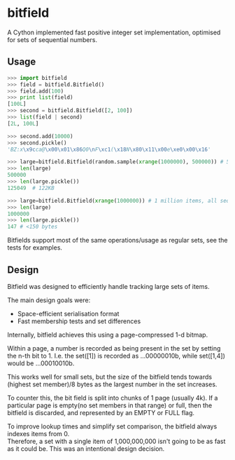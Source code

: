 bitfield
========

A Cython implemented fast positive integer set implementation, optimised for sets of sequential numbers.

Usage
-----

```python
>>> import bitfield
>>> field = bitfield.Bitfield()
>>> field.add(100)
>>> print list(field)
[100L]
>>> second = bitfield.Bitfield([2, 100])
>>> list(field | second)
[2L, 100L]

>>> second.add(10000)
>>> second.pickle()
'BZ:x\x9cca@\x00\x01\x86Q0\nF\xc1(\x18N\x80\x11\x00e\xe0\x00\x16'

>>> large=bitfield.Bitfield(random.sample(xrange(1000000), 500000)) # 500,000 items, randomly distributed
>>> len(large)
500000
>>> len(large.pickle())
125049  # 122KB

>>> large=bitfield.Bitfield(xrange(1000000)) # 1 million items, all sequential
>>> len(large)
1000000
>>> len(large.pickle())
147 # <150 bytes
```

Bitfields support most of the same operations/usage as regular sets, see the tests for examples.

Design
------

Bitfield was designed to efficiently handle tracking large sets of items.

The main design goals were:
 * Space-efficient serialisation format
 * Fast membership tests and set differences

Internally, bitfield achieves this using a page-compressed 1-d bitmap.  

Within a page, a number is recorded as being present in the set by setting the n-th bit to 1.
I.e. the set([1]) is recorded as ...00000010b, while set([1,4]) would be ...00010010b.

This works well for small sets, but the size of the bitfield tends towards (highest set member)/8 bytes as the largest number in the set increases. 

To counter this, the bit field is split into chunks of 1 page (usually 4k).  If a particular page is empty(no set members in that range) or full, 
then the bitfield is discarded, and represented by an EMPTY or FULL flag.

To improve lookup times and simplify set comparison, the bitfield always indexes items from 0.  
Therefore, a set with a single item of 1,000,000,000 isn't going to be as fast as it could be.  This was an intentional design decision.
